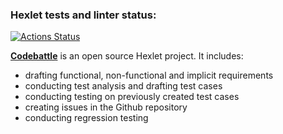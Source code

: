 ### Hexlet tests and linter status:
[![Actions Status](https://github.com/RomannRoss/qa-engineer-project-85/actions/workflows/hexlet-check.yml/badge.svg)](https://github.com/RomannRoss/qa-engineer-project-85/actions)

**[Codebattle](https://codebattle.hexlet.io/)** is an open source Hexlet project. It includes:
* drafting functional, non-functional and implicit requirements
* conducting test analysis and drafting test cases
* conducting testing on previously created test cases
* creating issues in the Github repository
* conducting regression testing

